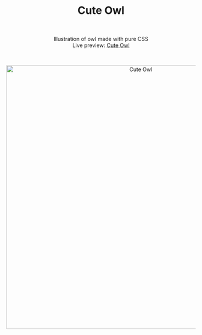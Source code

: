 <h1 align="center">Cute Owl</h1><br>
<p align="center">Illustration of owl made with pure CSS<br>
Live preview: <a href="https://themalni.github.io/Cute-Owl/">Cute Owl</a></p><br>

<p align="center">
<img src="https://cloud.githubusercontent.com/assets/12295765/24021613/19a0ad08-0aa2-11e7-9c95-893dc86e8065.png" width="700"  alt="Cute Owl">
</p>
